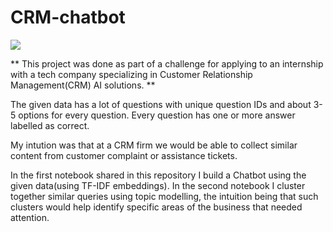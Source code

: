 # CRM-chatbot
<p>
<img src="https://ismguide.com/wp-content/uploads/2018/01/Artifical-Intelligence1.jpg">
</p>


** This project was done as part of a challenge for applying to an internship with a tech company specializing in Customer Relationship Management(CRM) 
AI solutions. **


The given data has a lot of questions with unique question IDs and about 3-5 options for every question. 
Every question has one or more answer labelled as correct.

My intution was that at a CRM firm we would be able to collect similar content from customer complaint or assistance tickets. 

In the first notebook shared in this repository I build a Chatbot using the given data(using TF-IDF embeddings).
In the second notebook I cluster together similar queries using topic modelling, the intuition being that such clusters would help identify specific areas of the business that needed attention.



